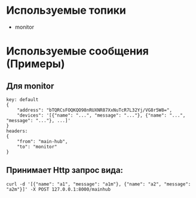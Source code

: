 # Используемые топики
* monitor


# Используемые сообщения (Примеры)
## Для monitor
```
key: default
{
    "address": "bTQRCsFOQKQO98nRUXNR87XxNuTcR7L32Yj/VG8r5W8=",
    "devices": '[{"name": "...", "message": "..."}, {"name": "...", "message": "..."}, ...]'
}
headers:
{
    "from": "main-hub",
    "to": "monitor" 
}
```
## Принимает Http запрос вида:
```
curl -d '[{"name": "a1", "message": "a1m"}, {"name": "a2", "message": "a2m"}]' -X POST 127.0.0.1:8000/mainhub
```
